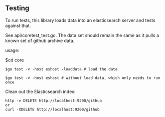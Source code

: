 
Testing
-----------------

To run tests, this library loads data into an elasticsearch server and tests against that.

See api/coretest_test.go.   The data set should remain the same as it pulls a known set of github archive data.

usage:

  $cd core

    $go test -v -host eshost -loaddata # load the data

    $go test -v -host eshost # without load data, which only needs to run once

Clean out the Elasticsearch index:

    http -v DELETE http://localhost:9200/github
    or
    curl -XDELETE http://localhost:9200/github
